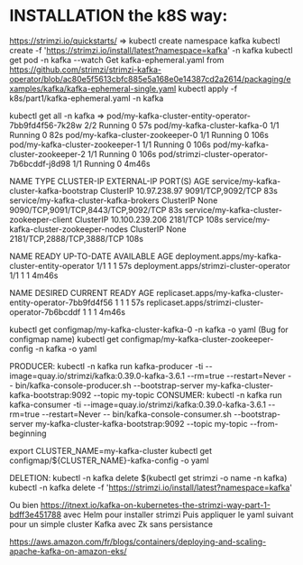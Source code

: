
# INSTALLATION the k8S way:


https://strimzi.io/quickstarts/
=>
kubectl create namespace kafka
kubectl create -f 'https://strimzi.io/install/latest?namespace=kafka' -n kafka
kubectl get pod -n kafka --watch
Get kafka-ephemeral.yaml from https://github.com/strimzi/strimzi-kafka-operator/blob/ac80e5f5613cbfc885e5a168e0e14387cd2a2614/packaging/examples/kafka/kafka-ephemeral-single.yaml
kubectl apply -f k8s/part1/kafka-ephemeral.yaml -n kafka

kubectl get all -n kafka
=>
pod/my-kafka-cluster-entity-operator-7bb9fd4f56-7k28w   2/2     Running   0          57s
pod/my-kafka-cluster-kafka-0                            1/1     Running   0          82s
pod/my-kafka-cluster-zookeeper-0                        1/1     Running   0          106s
pod/my-kafka-cluster-zookeeper-1                        1/1     Running   0          106s
pod/my-kafka-cluster-zookeeper-2                        1/1     Running   0          106s
pod/strimzi-cluster-operator-7b6bcddf-j8d98       1/1     Running   0          4m46s

NAME                                  TYPE        CLUSTER-IP       EXTERNAL-IP   PORT(S)                               AGE
service/my-kafka-cluster-kafka-bootstrap    ClusterIP   10.97.238.97     <none>        9091/TCP,9092/TCP                     83s
service/my-kafka-cluster-kafka-brokers      ClusterIP   None             <none>        9090/TCP,9091/TCP,8443/TCP,9092/TCP   83s
service/my-kafka-cluster-zookeeper-client   ClusterIP   10.100.239.206   <none>        2181/TCP                              108s
service/my-kafka-cluster-zookeeper-nodes    ClusterIP   None             <none>        2181/TCP,2888/TCP,3888/TCP            108s

NAME                                         READY   UP-TO-DATE   AVAILABLE   AGE
deployment.apps/my-kafka-cluster-entity-operator   1/1     1            1           57s
deployment.apps/strimzi-cluster-operator     1/1     1            1           4m46s

NAME                                                    DESIRED   CURRENT   READY   AGE
replicaset.apps/my-kafka-cluster-entity-operator-7bb9fd4f56   1         1         1       57s
replicaset.apps/strimzi-cluster-operator-7b6bcddf       1         1         1       4m46s


kubectl get configmap/my-kafka-cluster-kafka-0 -n kafka -o yaml (Bug for configmap name)
kubectl get configmap/my-kafka-cluster-zookeeper-config -n kafka -o yaml

PRODUCER:
kubectl -n kafka run kafka-producer -ti --image=quay.io/strimzi/kafka:0.39.0-kafka-3.6.1 --rm=true --restart=Never -- bin/kafka-console-producer.sh --bootstrap-server my-kafka-cluster-kafka-bootstrap:9092 --topic my-topic
CONSUMER:
kubectl -n kafka run kafka-consumer -ti --image=quay.io/strimzi/kafka:0.39.0-kafka-3.6.1 --rm=true --restart=Never -- bin/kafka-console-consumer.sh --bootstrap-server my-kafka-cluster-kafka-bootstrap:9092 --topic my-topic --from-beginning


export CLUSTER_NAME=my-kafka-cluster
kubectl get configmap/${CLUSTER_NAME}-kafka-config -o yaml


DELETION:
kubectl -n kafka delete $(kubectl get strimzi -o name -n kafka)
kubectl -n kafka delete -f 'https://strimzi.io/install/latest?namespace=kafka'



Ou bien https://itnext.io/kafka-on-kubernetes-the-strimzi-way-part-1-bdff3e451788
avec Helm pour installer strimzi
Puis appliquer le yaml suivant pour un simple cluster Kafka avec Zk sans persistance


https://aws.amazon.com/fr/blogs/containers/deploying-and-scaling-apache-kafka-on-amazon-eks/


